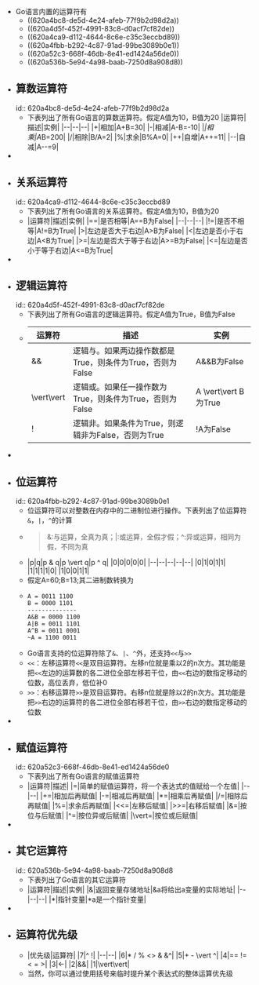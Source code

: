 - Go语言内置的运算符有
	- ((620a4bc8-de5d-4e24-afeb-77f9b2d98d2a))
	- ((620a4d5f-452f-4991-83c8-d0acf7cf82de))
	- ((620a4ca9-d112-4644-8c6e-c35c3eccbd89))
	- ((620a4fbb-b292-4c87-91ad-99be3089b0e1))
	- ((620a52c3-668f-46db-8e41-ed1424a56de0))
	- ((620a536b-5e94-4a98-baab-7250d8a908d8))
- ## 算数运算符
  id:: 620a4bc8-de5d-4e24-afeb-77f9b2d98d2a
	- 下表列出了所有Go语言的算数运算符。假定A值为10，B值为20
	  |运算符|描述|实例|
	  |--|--|--|
	  |+|相加|A+B=30|
	  |-|相减|A-B=-10|
	  |*|相乘|A*B=200|
	  |/|相除|B/A=2|
	  |%|求余|B%A=0|
	  |++|自增|A++=11|
	  |--|自减|A--=9|
-
- ## 关系运算符
  id:: 620a4ca9-d112-4644-8c6e-c35c3eccbd89
	- 下表列出了所有Go语言的关系运算符。假定A值为10，B值为20
	- |运算符|描述|实例|
	  |==|是否相等|A==B为False|
	  |--|--|--|
	  |!=|是否不相等|A!=B为True|
	  |>|左边是否大于右边|A>B为False|
	  |<|左边是否小于右边|A<B为True|
	  |>=|左边是否大于等于右边|A>=B为False|
	  |<=|左边是否小于等于右边|A<=B为True|
-
- ## 逻辑运算符
  id:: 620a4d5f-452f-4991-83c8-d0acf7cf82de
	- 下表列出了所有Go语言的逻辑运算符。假定A值为True，B值为False
	- |运算符|描述|实例|
	  |--|--|--|
	  |&&|逻辑与。如果两边操作数都是True，则条件为True，否则为False|A&&B为False|
	  |\vert\vert|逻辑或。如果任一操作数为True，则条件为True，否则为False|A \vert\vert B为True|
	  |!|逻辑非。如果条件为True，则逻辑非为False，否则为True|!A为False|
-
- ## 位运算符
  id:: 620a4fbb-b292-4c87-91ad-99be3089b0e1
	- 位运算符可以对整数在内存中的二进制位进行操作。下表列出了位运算符`&`，`|`，`^`的计算
	- > &:与运算，全真为真；|:或运算，全假才假；^:异或运算，相同为假，不同为真
	- |p|q|p & q|p \vert q|p ^ q|
	  |0|0|0|0|0|
	  |--|--|--|--|--|
	  |0|1|0|1|1|
	  |1|1|1|1|0|
	  |1|0|0|1|1|
	- 假定A=60;B=13;其二进制数转换为
	- ```
	  A = 0011 1100
	  B = 0000 1101
	  --------------
	  A&B = 0000 1100
	  A|B = 0011 1101
	  A^B = 0011 0001
	  ~A = 1100 0011
	  ```
	- Go语言支持的位运算符除了`&`、`|`、`^`外，还支持`<<`与`>>`
	- `<<`：左移运算符`<<`是双目运算符。左移n位就是乘以2的n次方。其功能是把`<<`左边的运算数的各二进位全部左移若干位，由`<<`右边的数指定移动的位数，高位丢弃，低位补0
	- `>>`：右移运算符`>>`是双目运算符。右移n位就是除以2的n次方。其功能是把`>>`右边的运算符的各二进位全部右移若干位，由`>>`右边的数指定移动的位数
-
- ## 赋值运算符
  id:: 620a52c3-668f-46db-8e41-ed1424a56de0
	- 下表列出了所有Go语言的赋值运算符
	- |运算符|描述|
	  |=|简单的赋值运算符，将一个表达式的值赋给一个左值|
	  |--|--|
	  |+=|相加后再赋值|
	  |-=|相减后再赋值|
	  |*=|相乘后再赋值|
	  |/=|相除后再赋值|
	  |%=|求余后再赋值|
	  |<<=|左移后赋值|
	  |>>=|右移后赋值|
	  |&=|按位与后赋值|
	  |^=|按位异或后赋值|
	  |\vert=|按位或后赋值|
-
- ## 其它运算符
  id:: 620a536b-5e94-4a98-baab-7250d8a908d8
	- 下表列出了Go语言的其它运算符
	- |运算符|描述|实例|
	  |&|返回变量存储地址|&a将给出a变量的实际地址|
	  |--|--|--|
	  |*|指针变量|*a是一个指针变量|
-
- ## 运算符优先级
	- |优先级|运算符|
	  |7|^ !|
	  |--|--|
	  |6|* / % <> & &^|
	  |5|+ - \vert ^|
	  |4|== != < = >|
	  |3|<-|
	  |2|&&|
	  |1|\vert\vert|
	- 当然，你可以通过使用括号来临时提升某个表达式的整体运算优先级